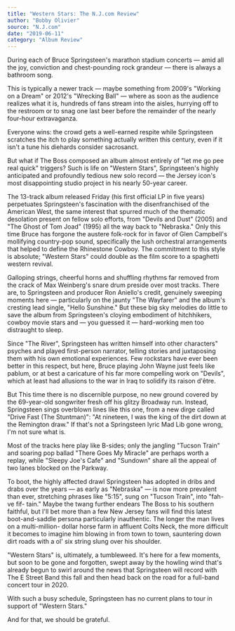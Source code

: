 ```yaml
---
title: "Western Stars: The N.J.com Review"
author: "Bobby Olivier"
source: "N.J.com"
date: "2019-06-11"
category: "Album Review"
---
```


During each of Bruce Springsteen's marathon stadium concerts — amid all the joy, conviction and chest-pounding rock grandeur — there is always a bathroom song.

This is typically a newer track — maybe something from 2009's "Working on a Dream" or 2012's "Wrecking Ball" — where as soon as the audience realizes what it is, hundreds of fans stream into the aisles, hurrying off to the restroom or to snag one last beer before the remainder of the nearly four-hour extravaganza.

Everyone wins: the crowd gets a well-earned respite while Springsteen scratches the itch to play something actually written this century, even if it isn't a tune his diehards consider sacrosanct.

But what if The Boss composed an album almost entirely of "let me go pee real quick" triggers? Such is life on "Western Stars", Springsteen's highly anticipated and profoundly tedious new solo record — the Jersey icon's most disappointing studio project in his nearly 50-year career.

The 13-track album released Friday (his first official LP in five years) perpetuates Springsteen's fascination with the disenfranchised of the American West, the same interest that spurred much of the thematic desolation present on fellow solo efforts, from "Devils and Dust" (2005) and "The Ghost of Tom Joad" (1995) all the way back to "Nebraska." Only this time Bruce has forgone the austere folk-rock for in favor of Glen Campbell's mollifying country-pop sound, specifically the lush orchestral arrangements that helped to define the Rhinestone Cowboy. The commitment to this style is absolute; "Western Stars" could double as the film score to a spaghetti western revival.

Galloping strings, cheerful horns and shuffling rhythms far removed from the crack of Max Weinberg's snare drum preside over most tracks. There are, to Springsteen and producer Ron Aniello's credit, genuinely sweeping moments here — particularly on the jaunty "The Wayfarer" and the album's cresting lead single, "Hello Sunshine." But these big sky melodies do little to save the album from Springsteen's cloying embodiment of hitchhikers, cowboy movie stars and — you guessed it — hard-working men too distraught to sleep.

Since "The River", Springsteen has written himself into other characters" psyches and played first-person narrator, telling stories and juxtaposing them with his own emotional experiences. Few rockstars have ever been better in this respect, but here, Bruce playing John Wayne just feels like pablum, or at best a caricature of his far more compelling work on "Devils", which at least had allusions to the war in Iraq to solidify its raison d'être.

But This time there is no discernible purpose, no new ground covered by the 69-year-old songwriter fresh off his glitzy Broadway run. Instead, Springsteen sings overblown lines like this one, from a new dirge called "Drive Fast (The Stuntman)": "At nineteen, I was the king of the dirt down at the Remington draw." If that's not a Springsteen lyric Mad Lib gone wrong, I'm not sure what is.

Most of the tracks here play like B-sides; only the jangling "Tucson Train" and soaring pop ballad "There Goes My Miracle" are perhaps worth a replay, while "Sleepy Joe's Cafe" and "Sundown" share all the appeal of two lanes blocked on the Parkway.

To boot, the highly affected drawl Springsteen has adopted in dribs and drabs over the years — as early as "Nebraska" — is now more prevalent than ever, stretching phrases like "5:15", sung on "Tucson Train", into "fah-ve fif- tain." Maybe the twang further endears The Boss to his southern faithful, but I'll bet more than a few New Jersey fans will find this latest boot-and-saddle persona particularly inauthentic. The longer the man lives on a multi-million- dollar horse farm in affluent Colts Neck, the more difficult it becomes to imagine him blowing in from town to town, sauntering down dirt roads with a ol' six string slung over his shoulder.

"Western Stars" is, ultimately, a tumbleweed. It's here for a few moments, but soon to be gone and forgotten, swept away by the howling wind that's already begun to swirl around the news that Springsteen will record with The E Street Band this fall and then head back on the road for a full-band concert tour in 2020.

With such a busy schedule, Springsteen has no current plans to tour in support of "Western Stars."

And for that, we should be grateful.

